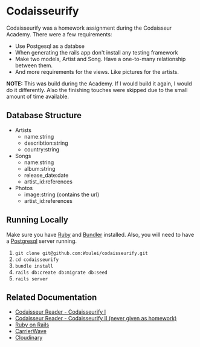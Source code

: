 # Codaisseurify

Codaisseurify was a homework assignment during the Codaisseur Academy. There were a few requirements:
  * Use Postgesql as a databse
  * When generating the rails app don't install any testing framework
  * Make two models, Artist and Song. Have a one-to-many relationship between them.
  * And more requirements for the views. Like pictures for the artists.

__NOTE:__ This was build during the Academy. If I would build it again, I would do it differently. Also the finishing touches were skipped due to the small amount of time available. 

## Database Structure
  * Artists
    * name:string
    * describtion:string
    * country:string
  * Songs
    * name:string
    * album:string
    * release_date:date
    * artist_id:references
  * Photos
    * image:string (contains the url)
    * artist_id:references

## Running Locally
  Make sure you have [Ruby](https://www.ruby-lang.org/en/) and [Bundler](http://bundler.io/) installed.
  Also, you will need to have a [Postgresql](https://www.postgresql.org/) server running.
  
  1. `git clone git@github.com:Woulei/codaisseurify.git`
  2. `cd codaisseurify`
  3. `bundle install`
  4. `rails db:create db:migrate db:seed`
  5. `rails server`
  
## Related Documentation
  * [Codaisseur Reader - Codaisseurify I](https://reader.codaisseur.com/courses/intermediate-bootcamp-1d45fcf7-b918-482f-a526-e126d3c063d9/60/codaisseurify-ii/)
  * [Codaisseur Reader - Codaisseurify II (never given as homework)](https://reader.codaisseur.com/courses/intermediate-bootcamp-1d45fcf7-b918-482f-a526-e126d3c063d9/65/codaisseurify-iii)
  * [Ruby on Rails](http://rubyonrails.org/)
  * [CarrierWave](https://github.com/carrierwaveuploader/carrierwave)
  * [Cloudinary](http://cloudinary.com/documentation/rails_integration#getting_started_guide)
